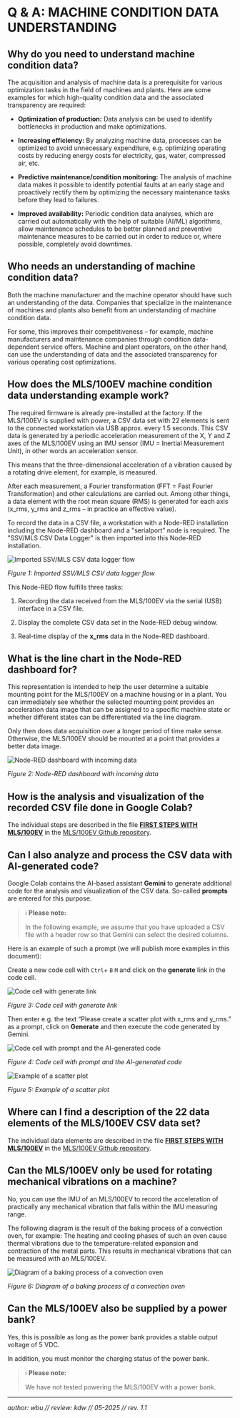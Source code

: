 # Q & A: MACHINE CONDITION DATA UNDERSTANDING

## Why do you need to understand machine condition data?

The acquisition and analysis of machine data is a prerequisite for various optimization tasks in the field of machines and plants. Here are some examples for which high-quality condition data and the associated transparency are required:

+ **Optimization of production:** Data analysis can be used to identify bottlenecks in production and make optimizations.

+ **Increasing efficiency:** By analyzing machine data, processes can be optimized to avoid unnecessary expenditure, e.g. optimizing operating costs by reducing energy costs for electricity, gas, water, compressed air, etc.

+ **Predictive maintenance/condition monitoring:** The analysis of machine data makes it possible to identify potential faults at an early stage and proactively rectify them by optimizing the necessary maintenance tasks before they lead to failures.

+ **Improved availability:** Periodic condition data analyses, which are carried out automatically with the help of suitable (AI/ML) algorithms, allow maintenance schedules to be better planned and preventive maintenance measures to be carried out in order to reduce or, where possible, completely avoid downtimes.

## Who needs an understanding of machine condition data?

Both the machine manufacturer and the machine operator should have such an understanding of the data. Companies that specialize in the maintenance of machines and plants also benefit from an understanding of machine condition data.

For some, this improves their competitiveness – for example, machine manufacturers and maintenance companies through condition data-dependent service offers. Machine and plant operators, on the other hand, can use the understanding of data and the associated transparency for various operating cost optimizations.

## How does the MLS/100EV machine condition data understanding example work?

The required firmware is already pre-installed at the factory. If the MLS/100EV is supplied with power, a CSV data set with 22 elements is sent to the connected workstation via USB approx. every 1.5 seconds. This CSV data is generated by a periodic acceleration measurement of the X, Y and Z axes of the MLS/100EV using an IMU sensor (IMU = Inertial Measurement Unit), in other words an acceleration sensor.

This means that the three-dimensional acceleration of a vibration caused by a rotating drive element, for example, is measured.

After each measurement, a Fourier transformation (FFT = Fast Fourier Transformation) and other calculations are carried out. Among other things, a data element with the root mean square (RMS) is generated for each axis (x_rms, y_rms and z_rms – in practice an effective value).

To record the data in a CSV file, a workstation with a Node-RED installation including the Node-RED dashboard and a "serialport" node is required. The "SSV/MLS CSV Data Logger" is then imported into this Node-RED installation.

![Imported SSV/MLS CSV data logger flow](https://ssv-embedded.de/bilder/github/nodered_csv-node_wired.png)

*Figure 1: Imported SSV/MLS CSV data logger flow*

This Node-RED flow fulfills three tasks:

1. Recording the data received from the MLS/100EV via the serial (USB) interface in a CSV file.

2. Display the complete CSV data set in the Node-RED debug window.

3. Real-time display of the **x_rms** data in the Node-RED dashboard.

## What is the line chart in the Node-RED dashboard for?

This representation is intended to help the user determine a suitable mounting point for the MLS/100EV on a machine housing or in a plant. You can immediately see whether the selected mounting point provides an acceleration data image that can be assigned to a specific machine state or whether different states can be differentiated via the line diagram.

Only then does data acquisition over a longer period of time make sense. Otherwise, the MLS/100EV should be mounted at a point that provides a better data image.

![Node-RED dashboard with incoming data](https://ssv-embedded.de/bilder/github/nodered_dashboard_diagram.png)

*Figure 2: Node-RED dashboard with incoming data*

## How is the analysis and visualization of the recorded CSV file done in Google Colab?

The individual steps are described in the file **[FIRST STEPS WITH MLS/100EV](https://github.com/SSV-embedded/MLS100EV/blob/main/README.md#42-data-analysis)** in the [MLS/100EV Github repository](https://github.com/SSV-embedded/MLS100EV/tree/main).

## Can I also analyze and process the CSV data with AI-generated code?

Google Colab contains the AI-based assistant **Gemini** to generate additional code for the analysis and visualization of the CSV data. So-called **prompts** are entered for this purpose.

> :information_source: **Please note:**
>
> In the following example, we assume that you have uploaded a CSV file with a header row so that Gemini can select the desired columns. 

Here is an example of such a prompt (we will publish more examples in this document):

Create a new code cell with `Ctrl`+ `B` `M` and click on the **generate** link in the code cell.

![Code cell with generate link](https://ssv-embedded.de/bilder/github/colab_codecell.png)

*Figure 3: Code cell with generate link*

Then enter e.g. the text “Please create a scatter plot with x_rms and y_rms.” as a prompt, click on **Generate** and then execute the code generated by Gemini.

![Code cell with prompt and the AI-generated code](https://ssv-embedded.de/bilder/github/colab_prompt.png)

*Figure 4: Code cell with prompt and the AI-generated code*

![Example of a scatter plot](https://ssv-embedded.de/bilder/github/colab_scatter_plot.png)

*Figure 5: Example of a scatter plot*

## Where can I find a description of the 22 data elements of the MLS/100EV CSV data set?

The individual data elements are described in the file **[FIRST STEPS WITH MLS/100EV](https://github.com/SSV-embedded/MLS100EV/blob/main/README.md#63-description-of-the-csv-data-set)** in the [MLS/100EV Github repository](https://github.com/SSV-embedded/MLS100EV/tree/main).

## Can the MLS/100EV only be used for rotating mechanical vibrations on a machine?

No, you can use the IMU of an MLS/100EV to record the acceleration of practically any mechanical vibration that falls within the IMU measuring range.

The following diagram is the result of the baking process of a convection oven, for example: The heating and cooling phases of such an oven cause thermal vibrations due to the temperature-related expansion and contraction of the metal parts. This results in mechanical vibrations that can be measured with an MLS/100EV.

![Diagram of a baking process of a convection oven](https://ssv-embedded.de/bilder/github/diagram_baking_process.png)

*Figure 6: Diagram of a baking process of a convection oven*

## Can the MLS/100EV also be supplied by a power bank?

Yes, this is possible as long as the power bank provides a stable output voltage of 5 VDC.

In addition, you must monitor the charging status of the power bank.

> :information_source: **Please note:**
>
> We have not tested powering the MLS/100EV with a power bank. 

---

*author: wbu // review: kdw // 05-2025 // rev. 1.1*
